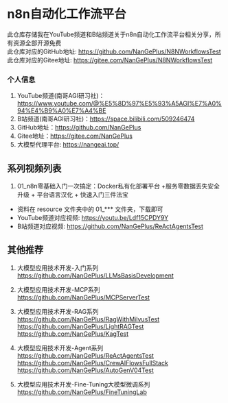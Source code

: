 # n8n自动化工作流平台

此仓库存储我在YouTube频道和B站频道关于n8n自动化工作流平台相关分享，所有资源全部开源免费                            
此仓库对应的GitHub地址: https://github.com/NanGePlus/N8NWorkflowsTest                        
此仓库对应的Gitee地址: https://gitee.com/NanGePlus/N8NWorkflowsTest                         

### 个人信息

1. YouTube频道(南哥AGI研习社)：https://www.youtube.com/@%E5%8D%97%E5%93%A5AGI%E7%A0%94%E4%B9%A0%E7%A4%BE                   
2. B站频道(南哥AGI研习社)：https://space.bilibili.com/509246474                   
3. GitHub地址：https://github.com/NanGePlus                    
4. Gitee地址：https://gitee.com/NanGePlus                                 
5. 大模型代理平台: https://nangeai.top/                        

## 系列视频列表
1. 01_n8n零基础入门一次搞定：Docker私有化部署平台 +服务零数据丢失安全升级 + 平台语言汉化 + 快速入门三件法宝          
- 资料在 resource 文件夹中的 01_*** 文件夹，下载即可                   
- YouTube频道对应视频: https://youtu.be/Ldf15CPDY9Y                              
- B站频道对应视频: https://github.com/NanGePlus/ReActAgentsTest                      

## 其他推荐

1. 大模型应用技术开发-入门系列            
https://github.com/NanGePlus/LLMsBasisDevelopment                         

2. 大模型应用技术开发-MCP系列
https://github.com/NanGePlus/MCPServerTest               

3. 大模型应用技术开发-RAG系列                                  
https://github.com/NanGePlus/RagWithMilvusTest                  
https://github.com/NanGePlus/LightRAGTest                          
https://github.com/NanGePlus/KagTest                      

4. 大模型应用技术开发-Agent系列                       
https://github.com/NanGePlus/ReActAgentsTest                      
https://github.com/NanGePlus/CrewAIFlowsFullStack                        
https://github.com/NanGePlus/AutoGenV04Test                        

5. 大模型应用技术开发-Fine-Tuning大模型微调系列        
https://github.com/NanGePlus/FineTuningLab             
